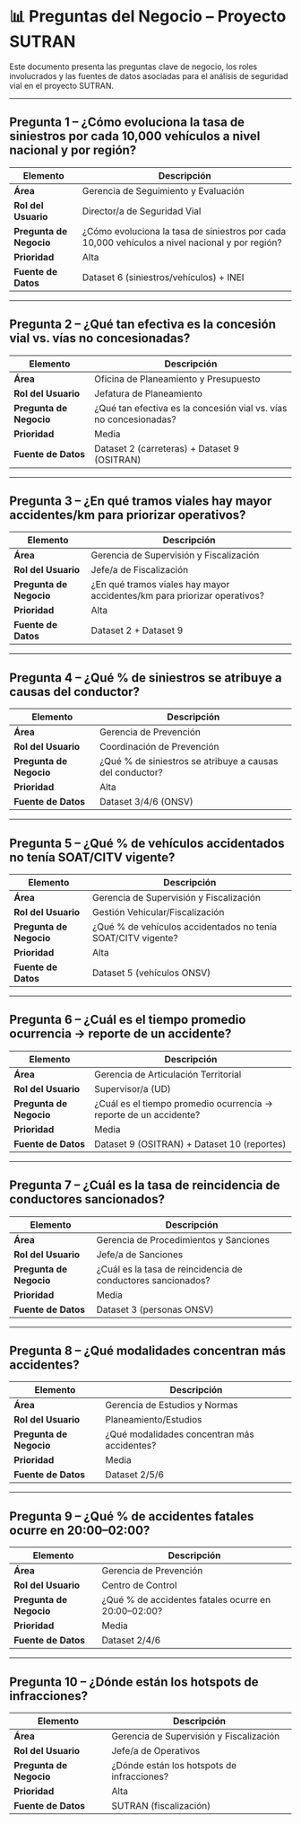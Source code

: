 # 📊 Preguntas del Negocio – Proyecto SUTRAN

Este documento presenta las preguntas clave de negocio, los roles involucrados y las fuentes de datos asociadas para el análisis de seguridad vial en el proyecto SUTRAN.

---

## Pregunta 1 – ¿Cómo evoluciona la tasa de siniestros por cada 10,000 vehículos a nivel nacional y por región?
| **Elemento**   | **Descripción**                                                            |
|----------------|----------------------------------------------------------------------------|
| **Área**       | Gerencia de Seguimiento y Evaluación                                       |
| **Rol del Usuario** | Director/a de Seguridad Vial                                               |
| **Pregunta de Negocio** | ¿Cómo evoluciona la tasa de siniestros por cada 10,000 vehículos a nivel nacional y por región? |
| **Prioridad**  | Alta                                                                       |
| **Fuente de Datos** | Dataset 6 (siniestros/vehículos) + INEI                                   |

---

## Pregunta 2 – ¿Qué tan efectiva es la concesión vial vs. vías no concesionadas?
| **Elemento**   | **Descripción**                                                            |
|----------------|----------------------------------------------------------------------------|
| **Área**       | Oficina de Planeamiento y Presupuesto                                      |
| **Rol del Usuario** | Jefatura de Planeamiento                                                   |
| **Pregunta de Negocio** | ¿Qué tan efectiva es la concesión vial vs. vías no concesionadas?           |
| **Prioridad**  | Media                                                                     |
| **Fuente de Datos** | Dataset 2 (carreteras) + Dataset 9 (OSITRAN)                              |

---

## Pregunta 3 – ¿En qué tramos viales hay mayor accidentes/km para priorizar operativos?
| **Elemento**   | **Descripción**                                                            |
|----------------|----------------------------------------------------------------------------|
| **Área**       | Gerencia de Supervisión y Fiscalización                                     |
| **Rol del Usuario** | Jefe/a de Fiscalización                                                   |
| **Pregunta de Negocio** | ¿En qué tramos viales hay mayor accidentes/km para priorizar operativos? |
| **Prioridad**  | Alta                                                                       |
| **Fuente de Datos** | Dataset 2 + Dataset 9                                                     |

---

## Pregunta 4 – ¿Qué % de siniestros se atribuye a causas del conductor?
| **Elemento**   | **Descripción**                                                            |
|----------------|----------------------------------------------------------------------------|
| **Área**       | Gerencia de Prevención                                                      |
| **Rol del Usuario** | Coordinación de Prevención                                                  |
| **Pregunta de Negocio** | ¿Qué % de siniestros se atribuye a causas del conductor?                 |
| **Prioridad**  | Alta                                                                       |
| **Fuente de Datos** | Dataset 3/4/6 (ONSV)                                                     |

---

## Pregunta 5 – ¿Qué % de vehículos accidentados no tenía SOAT/CITV vigente?
| **Elemento**   | **Descripción**                                                            |
|----------------|----------------------------------------------------------------------------|
| **Área**       | Gerencia de Supervisión y Fiscalización                                     |
| **Rol del Usuario** | Gestión Vehicular/Fiscalización                                            |
| **Pregunta de Negocio** | ¿Qué % de vehículos accidentados no tenía SOAT/CITV vigente?             |
| **Prioridad**  | Alta                                                                       |
| **Fuente de Datos** | Dataset 5 (vehículos ONSV)                                               |

---

## Pregunta 6 – ¿Cuál es el tiempo promedio ocurrencia → reporte de un accidente?
| **Elemento**   | **Descripción**                                                            |
|----------------|----------------------------------------------------------------------------|
| **Área**       | Gerencia de Articulación Territorial                                        |
| **Rol del Usuario** | Supervisor/a (UD)                                                          |
| **Pregunta de Negocio** | ¿Cuál es el tiempo promedio ocurrencia → reporte de un accidente?        |
| **Prioridad**  | Media                                                                     |
| **Fuente de Datos** | Dataset 9 (OSITRAN) + Dataset 10 (reportes)                                |

---

## Pregunta 7 – ¿Cuál es la tasa de reincidencia de conductores sancionados?
| **Elemento**   | **Descripción**                                                            |
|----------------|----------------------------------------------------------------------------|
| **Área**       | Gerencia de Procedimientos y Sanciones                                      |
| **Rol del Usuario** | Jefe/a de Sanciones                                                       |
| **Pregunta de Negocio** | ¿Cuál es la tasa de reincidencia de conductores sancionados?             |
| **Prioridad**  | Media                                                                     |
| **Fuente de Datos** | Dataset 3 (personas ONSV)                                                |

---

## Pregunta 8 – ¿Qué modalidades concentran más accidentes?
| **Elemento**   | **Descripción**                                                            |
|----------------|----------------------------------------------------------------------------|
| **Área**       | Gerencia de Estudios y Normas                                               |
| **Rol del Usuario** | Planeamiento/Estudios                                                      |
| **Pregunta de Negocio** | ¿Qué modalidades concentran más accidentes?                             |
| **Prioridad**  | Media                                                                     |
| **Fuente de Datos** | Dataset 2/5/6                                                              |

---

## Pregunta 9 – ¿Qué % de accidentes fatales ocurre en 20:00–02:00?
| **Elemento**   | **Descripción**                                                            |
|----------------|----------------------------------------------------------------------------|
| **Área**       | Gerencia de Prevención                                                      |
| **Rol del Usuario** | Centro de Control                                                          |
| **Pregunta de Negocio** | ¿Qué % de accidentes fatales ocurre en 20:00–02:00?                    |
| **Prioridad**  | Media                                                                     |
| **Fuente de Datos** | Dataset 2/4/6                                                              |

---

## Pregunta 10 – ¿Dónde están los hotspots de infracciones?
| **Elemento**   | **Descripción**                                                            |
|----------------|----------------------------------------------------------------------------|
| **Área**       | Gerencia de Supervisión y Fiscalización                                     |
| **Rol del Usuario** | Jefe/a de Operativos                                                     |
| **Pregunta de Negocio** | ¿Dónde están los hotspots de infracciones?                             |
| **Prioridad**  | Alta                                                                       |
| **Fuente de Datos** | SUTRAN (fiscalización)                                                   |

